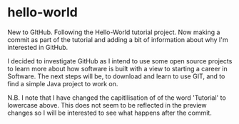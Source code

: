 # hello-world
New to GItHub. Following the Hello-World tutorial project.
Now making a commit as part of the tutorial and adding a bit of information about why I'm interested in GitHub.

I decided to investigate GitHub as I intend to use some open source projects to learn more about how software is built with a view to starting a career in Software. The next steps will be, to download and learn to use GIT, and to find a simple Java project to work on.

N.B. I note that I have changed the capitllisation of of the word 'Tutorial' to lowercase above. This does not seem to be reflected in the preview changes so I will be interested to see what happens after the commit.

